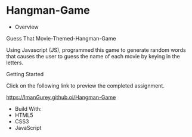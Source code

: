 # Hangman-Game

* Overview

Guess That Movie-Themed-Hangman-Game

Using Javascript (JS),  programmed this game to generate random words that causes the user to guess the name of each movie by keying in the letters.

Getting Started

Click on the following link to preview the completed assignment.

https://ImanGurey.github.oi/Hangman-Game

* Build With:
* HTML5
* CSS3
* JavaScript
